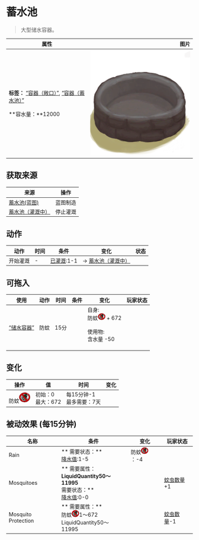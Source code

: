 # 蓄水池  
> 大型储水容器。  
  
  属性  |   图片   
 ----  |  ----:   
 **标签：**	[“容器（敞口）”](tag_ContainerOpen.md), [“容器（蓄水池）”](tag_ContainerReservoir.md)<br><br>**容水量：**12000  |  ![](Sprite/ReservoirEmpty.png)   
  
## 获取来源  
来源  |  操作  
----  |  ----  
[蓄水池(蓝图)](Bp_WaterReservoir.md)  |  蓝图制造  
[蓄水池（灌溉中）](WaterReservoirIrrigating.md)  |  停止灌溉  
## 动作  
动作  |  时间  |  条件  |  变化  |  状态  
----  |  ----  |  ----  |  ----  |  ----  
开始灌溉<br>  |  -  |  [已灌溉](Irrigated.md):1-1  |  → [蓄水池（灌溉中）](WaterReservoirIrrigating.md)<br>  |    
## 可拖入  
使用  |  动作  |  时间  |  条件  |  变化  |  玩家状态  
----  |  ----  |  ----  |  ----  |  ----  |  ----  
[“储水容器”](tag_WaterContainer.md)  |  防蚊  |  15分  |    |  自身:<br>防蚊<img decoding="async" src="Sprite/BugsNot.png" style="width:20px;"> + 672<br><br>使用物:<br>含水量  -50<br><br>  |    
## 变化   
操作  |  值  |  时间  |  变化  
----  |  ----  |  ----  |  ----  
防蚊<img decoding="async" src="Sprite/BugsNot.png" style="width:30px;">  |  初始：0<br>最大：672  |  每15分钟-1<br>最多需要：7天  |    
## 被动效果 (每15分钟)  
名称  |  条件  |  变化  |  玩家状态  
----  |  ----  |  ----  |  ----  
Rain  |  ** 需要状态：**<br>[降水值](RainValue.md):1-5  |  防蚊<img decoding="async" src="Sprite/BugsNot.png" style="width:20px;">：-4  |    
Mosquitoes  |  ** 需要属性：**<br>LiquidQuantity50～11995<br>** 需要状态：**<br>[降水值](RainValue.md):0-0  |    |  [蚊虫数量](BugPopulation.md)+1  
Mosquito Protection  |  ** 需要属性：**<br>防蚊<img decoding="async" src="Sprite/BugsNot.png" style="width:20px;">1～672<br>LiquidQuantity50～11995  |    |  [蚊虫数量](BugPopulation.md)-1  
